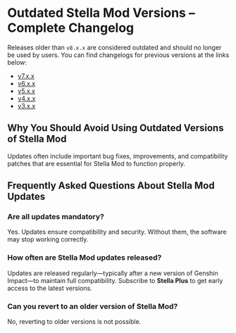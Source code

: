 [//]: # (Title: Outdated Stella Mod Versions – Access to Older Changelogs)
[//]: # (Description: Browse deprecated releases of Stella Mod, including changelogs for versions v7.x.x through v3.x.x. Learn why updating your software matters and how to resolve potential issues.)
[//]: # (Tags: Stella Mod, Outdated Versions, Genshin Impact Mod, Changelog, Stella Updates, Mod Guide)
[//]: # (Canonical: /genshin-stella-mod/docs?page=deprecated-releases)
[//]: # (Contributors: Sefinek)

# Outdated Stella Mod Versions – Complete Changelog <!-- {#deprecated-releases} -->
Releases older than `v8.x.x` are considered outdated and should no longer be used by users.
You can find changelogs for previous versions at the links below:

- [v7.x.x](https://sefinek.net/genshin-stella-mod/docs?page=changelog_v7)
- [v6.x.x](https://sefinek.net/genshin-stella-mod/docs?page=changelog_v6)
- [v5.x.x](https://sefinek.net/genshin-stella-mod/docs?page=changelog_v5)
- [v4.x.x](https://sefinek.net/genshin-stella-mod/docs?page=changelog_v4)
- [v3.x.x](https://sefinek.net/genshin-stella-mod/docs?page=changelog_v3)

## Why You Should Avoid Using Outdated Versions of Stella Mod <!-- {#why-you-should-avoid-using-deprecated-sm-versions} -->
Updates often include important bug fixes, improvements, and compatibility patches that are essential for Stella Mod to function properly.

## Frequently Asked Questions About Stella Mod Updates <!-- {#frequently-asked-questions-about-stella-mod-updates} -->
### Are all updates mandatory? <!-- {#are-all-updates-mandatory} -->
Yes. Updates ensure compatibility and security. Without them, the software may stop working correctly.

### How often are Stella Mod updates released? <!-- {#how-often-are-updates-released-for-sm} -->
Updates are released regularly—typically after a new version of Genshin Impact—to maintain full compatibility.
Subscribe to **Stella Plus** to get early access to the latest versions.

### Can you revert to an older version of Stella Mod? <!-- {#can-you-revert-to-an-older-version-of-sm} -->
No, reverting to older versions is not possible.
